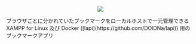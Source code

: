 <p align="center">
<img src="https://user-images.githubusercontent.com/25574701/70767978-9af8e180-1da6-11ea-8734-978994210223.png">
</p>
ブラウザごとに分かれていたブックマークをローカルホストで一元管理できる XAMPP for Linux 及び Docker ([lapi](https://github.com/DOlDNa/lapi)) 用のブックマークアプリ
